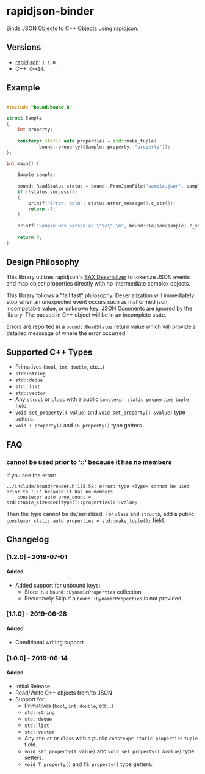 # rapidjson-binder

Binds JSON Objects to C++ Objects using rapidjson.

## Versions

* [rapidjson](http://rapidjson.org): `1.1.0`.
* C++: `C++14`.

## Example

```c++

#include "bound/bound.h"

struct Sample
{
    int property;
    
    constexpr static auto properties = std::make_tuple(
            bound::property(&Sample::property, "property"));
};

int main() {
    
    Sample sample;
    
    bound::ReadStatus status = bound::FromJsonFile("sample.json", sample);
    if (!status.success())
    {
        printf("Error: %s\n", status.error_message().c_str());
        return -1;
    }
    
    printf("Sample was parsed as \"%s\".\n", bound::ToJson(sample).c_str());
    
    return 0;
}
```

## Design Philosophy

This library utilizes rapidjson's [SAX Deserializer](http://rapidjson.org/md_doc_sax.html) to tokenize JSON events and map object properties directly with no intermediate complex objects. 

This library follows a "fail fast" philosophy. Deserialization will immediately stop when an unexpected event occurs such as malformed json, incompatable value, or unknown key. JSON Comments are ignored by the library. The passed in C++ object will be in an incomplete state.

Errors are reported in a `bound::ReadStatus` return value which will provide a detailed messsage of where the error occurred.

## Supported C++ Types

* Primatives (`bool`, `int`, `double`, etc...)
* `std::string`
* `std::deque`
* `std::list`
* `std::vector`
* Any `struct` or `class` with a public `constexpr static properties` `tuple` field.
* `void set_property(T value)` and `void set_property(T &value)` type setters.
* `void T property()` and `T& property()` type getters.

## FAQ

### <Type> cannot be used prior to '::' because it has no members

If you see the error:

```
../include/bound/reader.h:135:58: error: type <Type> cannot be used prior to '::' because it has no members
    constexpr auto prop_count = std::tuple_size<decltype(T::properties)>::value;
```

Then the type cannot be de/serialized. For `class` and `struct`s, add a public `constexpr static auto properties = std::make_tuple();` field.

## Changelog

### [1.2.0] - 2019-07-01
#### Added
- Added support for unbound keys: 
    - Store in a `bound::DynamicProperties` collection
    - Recursively Skip if a `bound::DynamicProperties` is not provided

### [1.1.0] - 2019-06-28
#### Added
- Conditional writing support

### [1.0.0] - 2019-06-14
#### Added
- Initial Release
- Read/Write C++ objects from/to JSON
- Support for:
    - Primatives (`bool`, `int`, `double`, etc...)
    - `std::string`
    - `std::deque`
    - `std::list`
    - `std::vector`
    - Any `struct` or `class` with a public `constexpr static properties` `tuple` field.
    - `void set_property(T value)` and `void set_property(T &value)` type setters.
    - `void T property()` and `T& property()` type getters.
